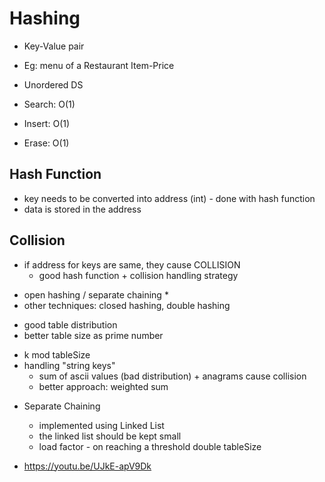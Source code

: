 # Hashing

- Key-Value pair
- Eg: menu of a Restaurant Item-Price

- Unordered DS
- Search: O(1)
- Insert: O(1)
- Erase: O(1)

## Hash Function

- key needs to be converted into address (int) - done with hash function
- data is stored in the address

## Collision

- if address for keys are same, they cause COLLISION
  - good hash function + collision handling strategy

* open hashing / separate chaining \*
* other techniques: closed hashing, double hashing

- good table distribution
- better table size as prime number

* k mod tableSize
* handling "string keys"
  - sum of ascii values (bad distribution) + anagrams cause collision
  - better approach: weighted sum

- Separate Chaining

  - implemented using Linked List
  - the linked list should be kept small
  - load factor - on reaching a threshold double tableSize

- https://youtu.be/UJkE-apV9Dk
